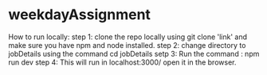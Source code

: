 # weekdayAssignment
How to run locally:
step 1: clone the repo locally using git clone 'link' and make sure you have npm and node installed.
step 2: change directory to jobDetails using the command cd jobDetails
setp 3: Run the command : npm run dev 
step 4: This will run in localhost:3000/ open it in the browser.
